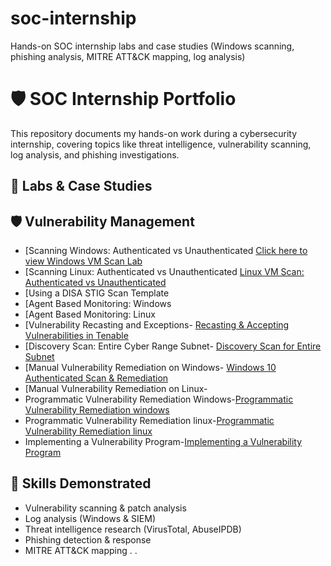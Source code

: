 # soc-internship
Hands-on SOC internship labs and case studies (Windows scanning, phishing analysis, MITRE ATT&amp;CK mapping, log analysis)

# 🛡️ SOC Internship Portfolio

This repository documents my hands-on work during a cybersecurity internship, covering topics like threat intelligence, vulnerability scanning, log analysis, and phishing investigations.  

## 📂 Labs & Case Studies

## 🛡️ Vulnerability Management
- [Scanning Windows: Authenticated vs Unauthenticated [Click here to view Windows VM Scan Lab](windows-scan-auth-vs-unauth.md)
- [Scanning Linux: Authenticated vs Unauthenticated [Linux VM Scan: Authenticated vs Unauthenticated](./linux-scan-auth-vs-unauth.md)
- [Using a DISA STIG Scan Template
- [Agent Based Monitoring: Windows
- [Agent Based Monitoring: Linux 
- [Vulnerability Recasting and Exceptions- [Recasting & Accepting Vulnerabilities in Tenable](./Recasting%20%26%20Accepting%20Vulnerabilities%20in%20Tenable.md)
- [Discovery Scan: Entire Cyber Range Subnet- [Discovery Scan for Entire Subnet](./discovery-scan-subnet.md)
- [Manual Vulnerability Remediation on Windows- [Windows 10 Authenticated Scan & Remediation](./windows10-auth-scan-remediation.md)
- [Manual Vulnerability Remediation on Linux-
- Programmatic Vulnerability Remediation Windows-[Programmatic Vulnerability Remediation windows](https://github.com/naeemanderson/Programmatic-Vulnerability-Remediation-windows)
- Programmatic Vulnerability Remediation linux-[Programmatic Vulnerability Remediation linux](https://github.com/naeemanderson/soc-internship/blob/main/Programmatic%20Vulnerability%20Remediation%20linux)
- Implementing a Vulnerability Program-[Implementing a Vulnerability Program](https://github.com/naeemanderson/Implementing-a-Vulnerability-Program)











## 🧠 Skills Demonstrated
- Vulnerability scanning & patch analysis  
- Log analysis (Windows & SIEM)  
- Threat intelligence research (VirusTotal, AbuseIPDB)  
- Phishing detection & response  
- MITRE ATT&CK mapping  . .
